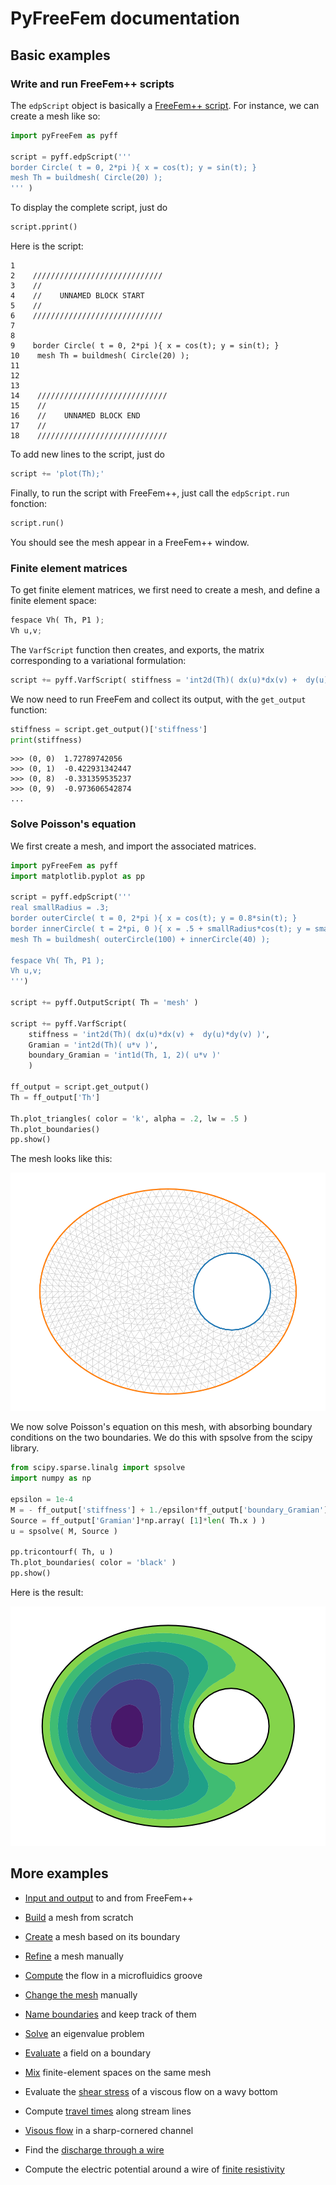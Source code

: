 # PyFreeFem documentation

## Basic examples

### Write and run FreeFem++ scripts

The `edpScript` object is basically a [FreeFem++ script](https://doc.freefem.org/tutorials/poisson.html). For instance, we can create a mesh like so:

```python
import pyFreeFem as pyff

script = pyff.edpScript('''
border Circle( t = 0, 2*pi ){ x = cos(t); y = sin(t); }
mesh Th = buildmesh( Circle(20) );
''' )
```
To display the complete script, just do
```python
script.pprint()
```
Here is the script:
```console
1    
2    /////////////////////////////
3    //
4    //    UNNAMED BLOCK START
5    //
6    /////////////////////////////
7    
8    
9    border Circle( t = 0, 2*pi ){ x = cos(t); y = sin(t); }
10    mesh Th = buildmesh( Circle(20) );
11    
12    
13    
14    /////////////////////////////
15    //
16    //    UNNAMED BLOCK END
17    //
18    /////////////////////////////
```
To add new lines to the script, just do

```python
script += 'plot(Th);'
```

Finally, to run the script with FreeFem++, just call the `edpScript.run` fonction:

```python
script.run()
```
You should see the mesh appear in a FreeFem++ window.

### Finite element matrices

To get finite element matrices, we first need to create a mesh, and define a finite element space:

```python
fespace Vh( Th, P1 );
Vh u,v;
```

The `VarfScript` function then creates, and exports, the matrix corresponding to a variational formulation:

```python
script += pyff.VarfScript( stiffness = 'int2d(Th)( dx(u)*dx(v) +  dy(u)*dy(v) )')
```
We now need to run FreeFem and collect its output, with the `get_output` function:

```python
stiffness = script.get_output()['stiffness']
print(stiffness)
```

```console
>>> (0, 0)	1.72789742056
>>> (0, 1)	-0.422931342447
>>> (0, 8)	-0.331359535237
>>> (0, 9)	-0.973606542874
...
```

### Solve Poisson's equation

We first create a mesh, and import the associated matrices.

```python
import pyFreeFem as pyff
import matplotlib.pyplot as pp

script = pyff.edpScript('''
real smallRadius = .3;
border outerCircle( t = 0, 2*pi ){ x = cos(t); y = 0.8*sin(t); }
border innerCircle( t = 2*pi, 0 ){ x = .5 + smallRadius*cos(t); y = smallRadius*sin(t); }
mesh Th = buildmesh( outerCircle(100) + innerCircle(40) );

fespace Vh( Th, P1 );
Vh u,v;
''')

script += pyff.OutputScript( Th = 'mesh' )

script += pyff.VarfScript(
    stiffness = 'int2d(Th)( dx(u)*dx(v) +  dy(u)*dy(v) )',
    Gramian = 'int2d(Th)( u*v )',
    boundary_Gramian = 'int1d(Th, 1, 2)( u*v )'
    )

ff_output = script.get_output()
Th = ff_output['Th']

Th.plot_triangles( color = 'k', alpha = .2, lw = .5 )
Th.plot_boundaries()
pp.show()
```
The mesh looks like this:

![Mesh with a hole](../figures/solve.svg)

We now solve Poisson's equation on this mesh, with absorbing boundary conditions on the two boundaries. We do this with spsolve from the scipy library.

```python
from scipy.sparse.linalg import spsolve
import numpy as np

epsilon = 1e-4
M = - ff_output['stiffness'] + 1./epsilon*ff_output['boundary_Gramian']
Source = ff_output['Gramian']*np.array( [1]*len( Th.x ) )
u = spsolve( M, Source )

pp.tricontourf( Th, u )
Th.plot_boundaries( color = 'black' )
pp.show()
```
Here is the result:

![Mesh with a hole](../figures/solve_2.svg)


## More examples

- [Input and output](./IO.md) to and from FreeFem++

- [Build](./build_your_own_mesh.md) a mesh from scratch

- [Create](./mesh_from_polygon.md) a mesh based on its boundary

- [Refine](./adaptmesh.md) a mesh manually

- [Compute](./rectangle_groove.md) the flow in a microfluidics groove

- [Change the mesh](./mess_with_the_mesh.md) manually

- [Name boundaries](./boundary_names.md) and keep track of them

- [Solve](./Helmholtz.md) an eigenvalue problem

- [Evaluate](./boundary_values.md) a field on a boundary

- [Mix](./mixed_FE_spaces.md) finite-element spaces on the same mesh

- Evaluate the [shear stress](./shear_stress.md) of a viscous flow on a wavy bottom

- Compute [travel times](./travel_time.md) along stream lines

- [Visous flow](./Poisson_in_wedge.md) in a sharp-cornered channel

- Find the [discharge through a wire](./discharge_through_wire.md)

- Compute the electric potential around a wire of [finite resistivity](./wire.md)
